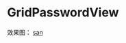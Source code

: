 # GridPasswordView

效果图：
[san](https://github.com/ttarfall/GridPasswordView/blob/master/gif/Gif_174742.gif?raw=true)
